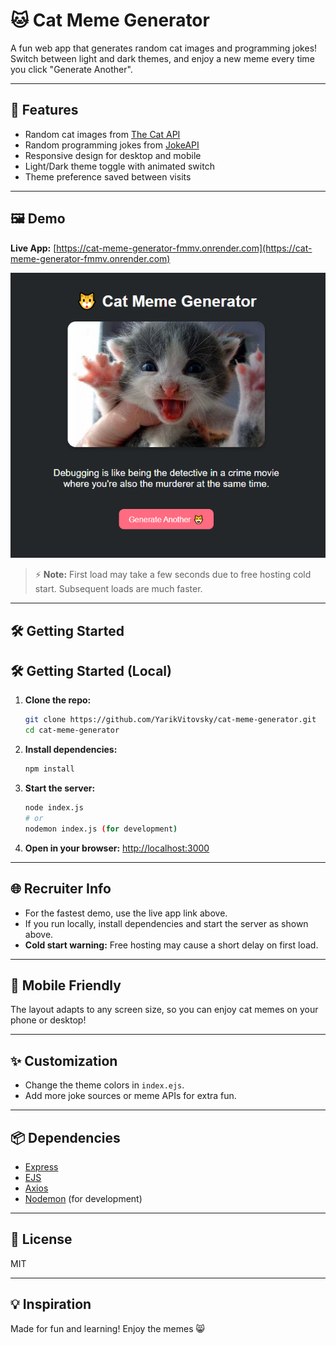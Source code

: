 # 🐱 Cat Meme Generator

A fun web app that generates random cat images and programming jokes! Switch between light and dark themes, and enjoy a new meme every time you click "Generate Another".

---

## 🚀 Features
- Random cat images from [The Cat API](https://thecatapi.com/)
- Random programming jokes from [JokeAPI](https://jokeapi.dev/)
- Responsive design for desktop and mobile
- Light/Dark theme toggle with animated switch
- Theme preference saved between visits

---

## 🖼️ Demo
**Live App:** [https://cat-meme-generator-fmmv.onrender.com](https://cat-meme-generator-fmmv.onrender.com)

![Cat Meme Generator Screenshot](public/images/cat-meme.png)

> ⚡ **Note:** First load may take a few seconds due to free hosting cold start. Subsequent loads are much faster.
---

## 🛠️ Getting Started
## 🛠️ Getting Started (Local)

1. **Clone the repo:**
   ```bash
   git clone https://github.com/YarikVitovsky/cat-meme-generator.git
   cd cat-meme-generator
   ```
2. **Install dependencies:**
   ```bash
   npm install
   ```
3. **Start the server:**
   ```bash
   node index.js
   # or
   nodemon index.js (for development)
   ```
4. **Open in your browser:**
   [http://localhost:3000](http://localhost:3000)

---

## 🌐 Recruiter Info
- For the fastest demo, use the live app link above.
- If you run locally, install dependencies and start the server as shown above.
- **Cold start warning:** Free hosting may cause a short delay on first load.

---

## 📱 Mobile Friendly
The layout adapts to any screen size, so you can enjoy cat memes on your phone or desktop!

---

## ✨ Customization
- Change the theme colors in `index.ejs`.
- Add more joke sources or meme APIs for extra fun.

---

## 📦 Dependencies
- [Express](https://expressjs.com/)
- [EJS](https://ejs.co/)
- [Axios](https://axios-http.com/)
- [Nodemon](https://nodemon.io/) (for development)

---

## 🐾 License
MIT

---

## 💡 Inspiration
Made for fun and learning! Enjoy the memes 😸
